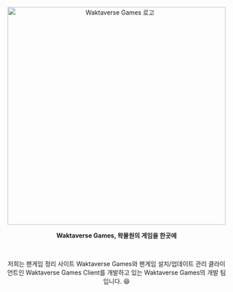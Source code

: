<p align="center">
  <img src="https://cdn.discordapp.com/attachments/1061504655697395712/1127403997989441586/IconTextColor.png" alt="Waktaverse Games 로고" width="500" />
</p>
<p align="center"><strong>Waktaverse Games, 왁물원의 게임을 한곳에</strong></p>
<br>
<p align="center">저희는 팬게임 정리 사이트 Waktaverse Games와 팬게임 설치/업데이트 관리 클라이언트인 Waktaverse Games Client를 개발하고 있는 Waktaverse Games의 개발 팀입니다. 😆</p>